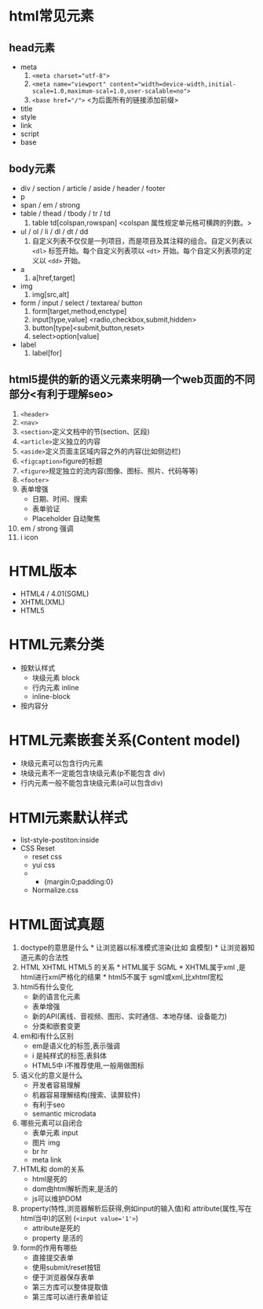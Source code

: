 # html常见元素
## head元素
* meta
    1. ```<meta charset="utf-8">```
    2. ```<meta name="viewport" content="width=device-width,initial-scale=1.0,maximum-scal=1.0,user-scalable=no">```
    3. ```<base href="/">```  <为后面所有的链接添加前缀>
* title
* style
* link
* script
* base
## body元素
* div / section / article / aside / header / footer
* p
* span / em / strong
* table / thead / tbody / tr / td
  1. table td[colspan,rowspan] <colspan 属性规定单元格可横跨的列数。> 
* ul / ol / li / dl / dt / dd
    1. 自定义列表不仅仅是一列项目，而是项目及其注释的组合。自定义列表以 ```<dl>``` 标签开始。每个自定义列表项以 ```<dt>``` 开始。每个自定义列表项的定义以 ```<dd>``` 开始。
* a
  1. a[href,target] 
* img
  1. img[src,alt]  
* form / input / select / textarea/ button
  1. form[target,method,enctype]
  2. input[type,value] <radio,checkbox,submit,hidden>
  3. button[type]<submit,button,reset>
  4. select>option[value]
* label
  1. label[for]
## html5提供的新的语义元素来明确一个web页面的不同部分<有利于理解seo>
   1. ```<header>```
   2. ```<nav>```
   3. ```<section>```定义文档中的节(section、区段)
   4. ```<article>```定义独立的内容
   5. ```<aside>```定义页面主区域内容之外的内容(比如侧边栏)
   6. ```<figcaption>```figure的标题
   7. ```<figure>```规定独立的流内容(图像、图标、照片、代码等等)
   8. ```<footer>```
   9. 表单增强
      * 日期、时间、搜索
      * 表单验证
      * Placeholder 自动聚焦
   10. em / strong 强调
   11. i icon   
 # HTML版本
 * HTML4 / 4.01(SGML)
 * XHTML(XML)
 * HTML5
 # HTML元素分类
 * 按默认样式
   * 块级元素 block
   * 行内元素 inline
   * inline-block
 * 按内容分
 # HTML元素嵌套关系(Content model)
 * 块级元素可以包含行内元素
 * 块级元素不一定能包含块级元素(p不能包含 div)  
 * 行内元素一般不能包含块级元素(a可以包含div)
 # HTMl元素默认样式 
 * list-style-postiton:inside
 * CSS Reset
    * reset css
    * yui css
    * * {margin:0;padding:0}
    * Normalize.css
 # HTML面试真题
  1. doctype的意思是什么
    * 让浏览器以标准模式渲染(比如 盒模型)
    * 让浏览器知道元素的合法性   
  2. HTML XHTML HTML5 的关系
    * HTML属于 SGML
    * XHTML属于xml ,是html进行xml严格化的结果
    * html5不属于 sgml或xml,比xhtml宽松  
  3. html5有什么变化
     * 新的语言化元素
     * 表单增强
     * 新的API(离线、音视频、图形、实时通信、本地存储、设备能力)
     * 分类和嵌套变更
  4. em和i有什么区别  
     * em是语义化的标签,表示强调
     * i 是純样式的标签,表斜体
     * HTML5中 i不推荐使用,一般用做图标   
  5. 语义化的意义是什么
     * 开发者容易理解
     * 机器容易理解结构(搜索、读屏软件)
     * 有利于seo
     * semantic microdata   
  6. 哪些元素可以自闭合
     * 表单元素 input
     * 图片 img
     * br hr
     * meta link 
  7. HTML和 dom的关系
     * html是死的
     * dom由html解析而来,是活的
     * js可以维护DOM
  8. property(特性,浏览器解析后获得,例如input的输入值)和 attribute(属性,写在html当中)的区别 (`<input value='1'>`)
     * attribute是死的
     * property 是活的
  9. form的作用有哪些
     * 直接提交表单
     * 使用submit/reset按钮
     * 便于浏览器保存表单
     * 第三方库可以整体提取值  
     * 第三库可以进行表单验证        